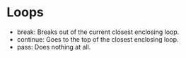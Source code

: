 # Loops

* break: Breaks out of the current closest enclosing loop.
* continue: Goes to the top of the closest enclosing loop.
* pass: Does nothing at all.

